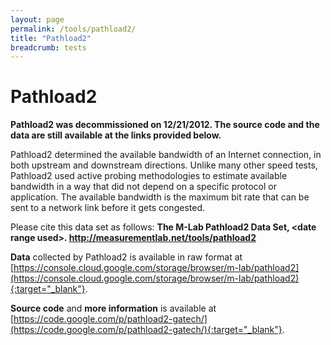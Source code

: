 ```yaml
---
layout: page
permalink: /tools/pathload2/
title: "Pathload2"
breadcrumb: tests
---
```


# Pathload2

**Pathload2 was decommissioned on 12/21/2012. The source code and the data are still available at the links provided below.**

Pathload2 determined the available bandwidth of an Internet connection, in both upstream and downstream directions. Unlike many other speed tests, Pathload2 used active probing methodologies to estimate available bandwidth in a way that did not depend on a specific protocol or application. The available bandwidth is the maximum bit rate that can be sent to a network link before it gets congested.

Please cite this data set as follows: **The M-Lab Pathload2 Data Set, &lt;date range used&gt;. http://measurementlab.net/tools/pathload2**

**Data** collected by Pathload2 is available in raw format at [https://console.cloud.google.com/storage/browser/m-lab/pathload2](https://console.cloud.google.com/storage/browser/m-lab/pathload2){:target="_blank"}.

**Source code** and **more information** is available at [https://code.google.com/p/pathload2-gatech/](https://code.google.com/p/pathload2-gatech/){:target="_blank"}.
